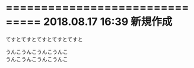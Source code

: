 ===============================
2018.08.17 16:39 新規作成  
===============================

てすとてすとてすとてすとてすと  

うんこうんこうんこうんこ  
うんこうんこうんこうんこ  


